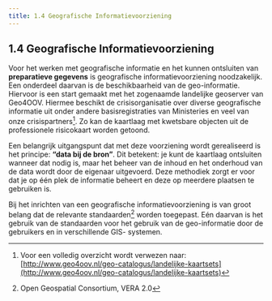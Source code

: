 ```yaml
---
title: 1.4 Geografische Informatievoorziening
---
```


## 1.4 Geografische Informatievoorziening

Voor het werken met geografische informatie en het kunnen ontsluiten van __preparatieve
gegevens__ is geografische informatievoorziening noodzakelijk. Een onderdeel daarvan is de
beschikbaarheid van de geo-informatie. Hiervoor is een start gemaakt met het zogenaamde
landelijke geoserver van Geo4OOV. Hiermee beschikt de crisisorganisatie over diverse
geografische informatie uit onder andere basisregistraties van Ministeries en veel van
onze crisispartners[^2]. Zo kan de kaartlaag met kwetsbare objecten uit de professionele
risicokaart worden getoond.

Een belangrijk uitgangspunt dat met deze voorziening wordt gerealiseerd is het principe:
**“data bij de bron”**. Dit betekent: je kunt de kaartlaag ontsluiten wanneer dat nodig is, maar
het beheer van de inhoud en het onderhoud van de data wordt door de eigenaar uitgevoerd.
Deze methodiek zorgt er voor dat je op één plek de informatie beheert en deze op meerdere
plaatsen te gebruiken is.

Bij het inrichten van een geografische informatievoorziening is van groot belang dat de
relevante standaarden[^3] worden toegepast. Eén daarvan is het gebruik van de standaarden
voor het gebruik van de geo-informatie door de gebruikers en in verschillende GIS-
systemen.

[^2]: Voor een volledig overzicht wordt verwezen naar: [http://www.geo4oov.nl/geo-catalogus/landelijke-kaartsets](http://www.geo4oov.nl/geo-catalogus/landelijke-kaartsets)

[^3]: Open Geospatial Consortium, VERA 2.0